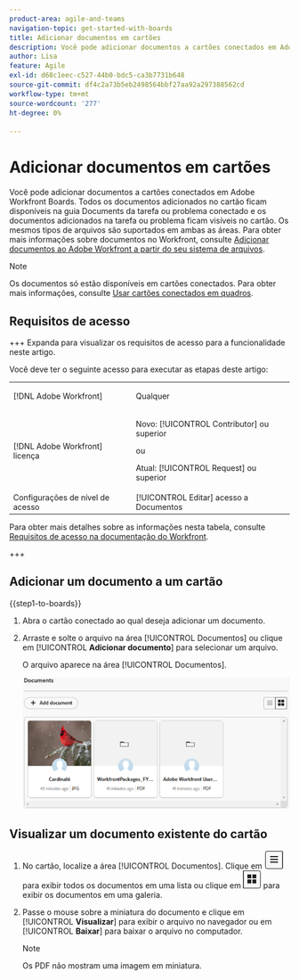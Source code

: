 ```yaml
---
product-area: agile-and-teams
navigation-topic: get-started-with-boards
title: Adicionar documentos em cartões
description: Você pode adicionar documentos a cartões conectados em Adobe Workfront Boards.
author: Lisa
feature: Agile
exl-id: d68c1eec-c527-44b0-bdc5-ca3b7731b648
source-git-commit: df4c2a73b5eb2498564bbf27aa92a297388562cd
workflow-type: tm+mt
source-wordcount: '277'
ht-degree: 0%

---
```


# Adicionar documentos em cartões

Você pode adicionar documentos a cartões conectados em Adobe Workfront Boards. Todos os documentos adicionados no cartão ficam disponíveis na guia Documents da tarefa ou problema conectado e os documentos adicionados na tarefa ou problema ficam visíveis no cartão. Os mesmos tipos de arquivos são suportados em ambas as áreas. Para obter mais informações sobre documentos no Workfront, consulte [Adicionar documentos ao Adobe Workfront a partir do seu sistema de arquivos](/help/quicksilver/documents/adding-documents-to-workfront/add-documents-from-file-system.md).

>[!NOTE]
>
>Os documentos só estão disponíveis em cartões conectados. Para obter mais informações, consulte [Usar cartões conectados em quadros](/help/quicksilver/agile/get-started-with-boards/connected-cards.md).

## Requisitos de acesso

+++ Expanda para visualizar os requisitos de acesso para a funcionalidade neste artigo.

Você deve ter o seguinte acesso para executar as etapas deste artigo:

<table style="table-layout:auto"> 
 <col> 
 <col> 
 <tbody> 
  <tr> 
   <td role="rowheader">[!DNL Adobe Workfront]</td> 
   <td> <p>Qualquer</p> </td> 
  </tr> 
  <tr> 
   <td role="rowheader">[!DNL Adobe Workfront] licença</td> 
   <td> 
   <p>Novo: [!UICONTROL Contributor] ou superior</p> 
   <p>ou</p>
   <p>Atual: [!UICONTROL Request] ou superior</p>
   </td> 
  </tr> 
   <tr>
   <td role="rowheader">Configurações de nível de acesso</td>
   <td>[!UICONTROL Editar] acesso a Documentos</td>
  </tr>
 </tbody> 
</table>

Para obter mais detalhes sobre as informações nesta tabela, consulte [Requisitos de acesso na documentação do Workfront](/help/quicksilver/administration-and-setup/add-users/access-levels-and-object-permissions/access-level-requirements-in-documentation.md).

+++

## Adicionar um documento a um cartão

{{step1-to-boards}}

1. Abra o cartão conectado ao qual deseja adicionar um documento.
1. Arraste e solte o arquivo na área [!UICONTROL Documentos] ou clique em [!UICONTROL **Adicionar documento**] para selecionar um arquivo.

   O arquivo aparece na área [!UICONTROL Documentos].

   ![Documentos adicionados ao cartão](assets/add-document-to-card.png)

## Visualizar um documento existente do cartão

1. No cartão, localize a área [!UICONTROL Documentos]. Clique em ![Ícone de Lista](assets/docs-list-icon.png) para exibir todos os documentos em uma lista ou clique em ![Ícone de Galeria](assets/docs-gallery-icon.png) para exibir os documentos em uma galeria.
1. Passe o mouse sobre a miniatura do documento e clique em [!UICONTROL **Visualizar**] para exibir o arquivo no navegador ou em [!UICONTROL **Baixar**] para baixar o arquivo no computador.

   >[!NOTE]
   >
   >Os PDF não mostram uma imagem em miniatura.
